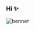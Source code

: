 ### Hi ✨

<img align="center" alt="benner" src="![Banner](https://github.com/thefordz/thefordz/assets/94740024/f6d876df-92aa-4636-baa1-edf1ef47c072)">

<!--
**thefordz/thefordz** is a ✨ _special_ ✨ repository because its `README.md` (this file) appears on your GitHub profile.

Here are some ideas to get you started:

- 🔭 I’m currently working on ...
- 🌱 I’m currently learning ...
- 👯 I’m looking to collaborate on ...
- 🤔 I’m looking for help with ...
- 💬 Ask me about ...
- 📫 How to reach me: ...
- 😄 Pronouns: ...
- ⚡ Fun fact: ...
-->
